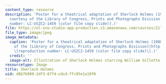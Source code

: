 ```yaml
---
content_type: resource
description: 'Poster for a theatrical adaptation of Sherlock Holmes (1900). (Image
  courtesy of the Library of Congress, Prints and Photographs Division [reproduction
  number: LC-USZC2-1459 (color film copy slide)].)'
file: https://ol-ocw-studio-app-production.s3.amazonaws.com/courses/21l-310-bestsellers-detective-fiction-fall-2006/d8b7b9092df387f4cdcdffc95e1a19f0_21l-310f06.jpg
file_type: image/jpeg
image_metadata:
  caption: 'Poster for a theatrical adaptation of Sherlock Holmes (1900). (Image courtesy
    of the [Library of Congress, Prints and Photographs Division](http://www.loc.gov/rr/print/)
    \[reproduction number: LC-USZC2-1459 (color film copy slide)\].)'
  credit: ''
  image-alt: Illustration of Sherlock Holmes starring William Gillette.
resourcetype: Image
title: Sherlock Holmes
uid: d8b7b909-2df3-87f4-cdcd-ffc95e1a19f0
---
```

